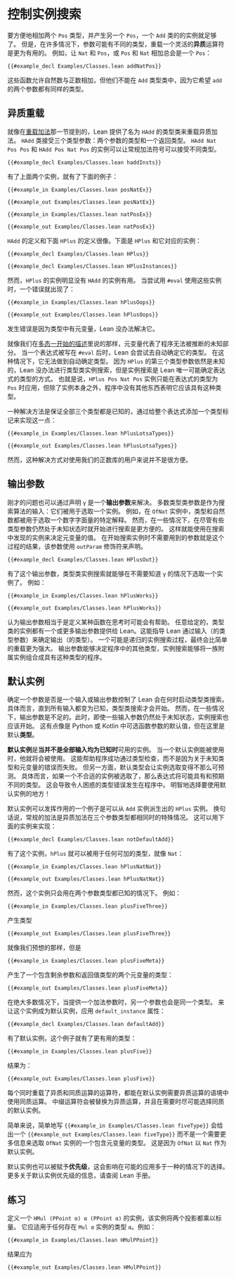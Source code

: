 <!--
# Controlling Instance Search
-->

# 控制实例搜索

<!--
An instance of the `Add` class is sufficient to allow two expressions with type `Pos` to be conveniently added, producing another `Pos`.
However, in many cases, it can be useful to be more flexible and allow _heterogeneous_ operator overloading, where the arguments may have different types.
For example, adding a `Nat` to a `Pos` or a `Pos` to a `Nat` will always yield a `Pos`:
-->

要方便地相加两个 `Pos` 类型，并产生另一个 `Pos`，一个 `Add` 类的的实例就足够了。
但是，在许多情况下，参数可能有不同的类型，重载一个灵活的**异质**运算符是更为有用的。
例如，让 `Nat` 和 `Pos`，或 `Pos` 和 `Nat` 相加总会是一个 `Pos`：

```lean
{{#example_decl Examples/Classes.lean addNatPos}}
```
<!--
These functions allow natural numbers to be added to positive numbers, but they cannot be used with the `Add` type class, which expects both arguments to `add` to have the same type.
-->

这些函数允许自然数与正数相加，但他们不能在 `Add` 类型类中，因为它希望 `add` 的两个参数都有同样的类型。

<!--
## Heterogeneous Overloadings
-->

## 异质重载

<!--
As mentioned in the section on [overloaded addition](pos.md#overloaded-addition), Lean provides a type class called `HAdd` for overloading addition heterogeneously.
The `HAdd` class takes three type parameters: the two argument types and the return type.
Instances of `HAdd Nat Pos Pos` and `HAdd Pos Nat Pos` allow ordinary addition notation to be used to mix the types:
-->

就像在[重载加法](pos.md#overloaded-addition)那一节提到的，Lean 提供了名为 `HAdd` 的类型类来重载异质加法。
`HAdd` 类接受三个类型参数：两个参数的类型和一个返回类型。
`HAdd Nat Pos Pos` 和 `HAdd Pos Nat Pos` 的实例可以让常规加法符号可以接受不同类型。

```lean
{{#example_decl Examples/Classes.lean haddInsts}}
```
<!--
Given the above two instances, the following examples work:
-->

有了上面两个实例，就有了下面的例子：

```lean
{{#example_in Examples/Classes.lean posNatEx}}
```
```output info
{{#example_out Examples/Classes.lean posNatEx}}
```
```lean
{{#example_in Examples/Classes.lean natPosEx}}
```
```output info
{{#example_out Examples/Classes.lean natPosEx}}
```

<!--
The definition of the `HAdd` type class is very much like the following definition of `HPlus` with the corresponding instances:
-->

`HAdd` 的定义和下面 `HPlus` 的定义很像。下面是 `HPlus` 和它对应的实例：

```lean
{{#example_decl Examples/Classes.lean HPlus}}

{{#example_decl Examples/Classes.lean HPlusInstances}}
```
<!--
However, instances of `HPlus` are significantly less useful than instances of `HAdd`.
When attempting to use these instances with `#eval`, an error occurs:
-->

然而，`HPlus` 的实例明显没有 `HAdd` 的实例有用。
当尝试用 `#eval` 使用这些实例时，一个错误就出现了：
```lean
{{#example_in Examples/Classes.lean hPlusOops}}
```
```output error
{{#example_out Examples/Classes.lean hPlusOops}}
```
<!--
This happens because there is a metavariable in the type, and Lean has no way to solve it.
-->

发生错误是因为类型中有元变量，Lean 没办法解决它。

<!--
As discussed in [the initial description of polymorphism](../getting-to-know/polymorphism.md), metavariables represent unknown parts of a program that could not be inferred.
When an expression is written following `#eval`, Lean attempts to determine its type automatically.
In this case, it could not.
Because the third type parameter for `HPlus` was unknown, Lean couldn't carry out type class instance search, but instance search is the only way that Lean could determine the expression's type.
That is, the `HPlus Pos Nat Pos` instance can only apply if the expression should have type `Pos`, but there's nothing in the program other than the instance itself to indicate that it should have this type.
-->

就像我们在[多态一开始的描述](../getting-to-know/polymorphism.md)里说的那样，元变量代表了程序无法被推断的未知部分。
当一个表达式被写在 `#eval` 后时，Lean 会尝试去自动确定它的类型。
在这种情况下，它无法做到自动确定类型。
因为 `HPlus` 的第三个类型参数依然是未知的，Lean 没办法进行类型类实例搜索，但是实例搜索是 Lean 唯一可能确定表达式的类型的方式。
也就是说，`HPlus Pos Nat Pos` 实例只能在表达式的类型为 `Pos` 时应用，但除了实例本身之外，程序中没有其他东西表明它应该具有这种类型。

<!--
One solution to the problem is to ensure that all three types are available by adding a type annotation to the whole expression:
-->

一种解决方法是保证全部三个类型都是已知的，通过给整个表达式添加一个类型标记来实现这一点：
```lean
{{#example_in Examples/Classes.lean hPlusLotsaTypes}}
```
```output info
{{#example_out Examples/Classes.lean hPlusLotsaTypes}}
```
<!--
However, this solution is not very convenient for users of the positive number library.
-->

然而，这种解决方式对使用我们的正数库的用户来说并不是很方便。


<!--
## Output Parameters
-->

## 输出参数

<!--
This problem can also be solved by declaring `γ` to be an _output parameter_.
Most type class parameters are inputs to the search algorithm: they are used to select an instance.
For example, in an `OfNat` instance, both the type and the natural number are used to select a particular interpretation of a natural number literal.
However, in some cases, it can be convenient to start the search process even when some of the type parameters are not yet known, and use the instances that are discovered in the search to determine values for metavariables.
The parameters that aren't needed to start instance search are outputs of the process, which is declared with the `outParam` modifier:
-->

刚才的问题也可以通过声明 `γ` 是一个**输出参数**来解决。
多数类型类参数是作为搜索算法的输入：它们被用于选取一个实例。
例如，在 `OfNat` 实例中，类型和自然数都被用于选取一个数字字面量的特定解释。
然而，在一些情况下，在尽管有些类型参数仍然处于未知状态时就开始进行搜索是更方便的。
这样就能使用在搜索中发现的实例来决定元变量的值。
在开始搜索实例时不需要用到的参数就是这个过程的结果，该参数使用 `outParam` 修饰符来声明。
```lean
{{#example_decl Examples/Classes.lean HPlusOut}}
```

<!--
With this output parameter, type class instance search is able to select an instance without knowing `γ` in advance.
For instance:
-->

有了这个输出参数，类型类实例搜索就能够在不需要知道 `γ` 的情况下选取一个实例了。
例如：
```lean
{{#example_in Examples/Classes.lean hPlusWorks}}
```
```output info
{{#example_out Examples/Classes.lean hPlusWorks}}
```

<!--
It might be helpful to think of output parameters as defining a kind of function.
Any given instance of a type class that has one or more output parameters provides Lean with instructions for determining the outputs from the inputs.
The process of searching for an instance, possibly recursively, ends up being more powerful than mere overloading.
Output parameters can determine other types in the program, and instance search can assemble a collection of underlying instances into a program that has this type.
-->

认为输出参数相当于是定义某种函数在思考时可能会有帮助。
任意给定的，类型类的实例都有一个或更多输出参数提供给 Lean。这能指导 Lean 通过输入（的类型参数）来确定输出（的类型）。
一个可能是递归的实例搜索过程，最终会比简单的重载更为强大。
输出参数能够决定程序中的其他类型，实例搜索能够将一族附属实例组合成具有这种类型的程序。

<!--
## Default Instances
-->

## 默认实例

<!--
Deciding whether a parameter is an input or an output controls the circumstances under which Lean will initiate type class search.
In particular, type class search does not occur until all inputs are known.
However, in some cases, output parameters are not enough, and instance search should also occur when some inputs are unknown.
This is a bit like default values for optional function arguments in Python or Kotlin, except default _types_ are being selected.
-->

确定一个参数是否是一个输入或输出参数控制了 Lean 会在何时启动类型类搜索。
具体而言，直到所有输入都变为已知，类型类搜索才会开始。
然而，在一些情况下，输出参数是不足的。此时，即使一些输入参数仍然处于未知状态，实例搜索也应该开始。
这有点像是 Python 或 Kotlin 中可选函数参数的默认值，但在这里是默认**类型**。

<!--
_Default instances_ are instances that are available for instance search _even when not all their inputs are known_.
When one of these instances can be used, it will be used.
This can cause programs to successfully type check, rather than failing with errors related to unknown types and metavariables.
On the other hand, default instances can make instance selection less predictable.
In particular, if an undesired default instance is selected, then an expression may have a different type than expected, which can cause confusing type errors to occur elsewhere in the program.
Be selective about where default instances are used!
-->

**默认实例**是**当并不是全部输入均为已知时**可用的实例。
当一个默认实例能被使用时，他就将会被使用。
这能帮助程序成功通过类型检查，而不是因为关于未知类型和元变量的错误而失败。
但另一方面，默认类型会让实例选取变得不那么可预测。
具体而言，如果一个不合适的实例被选取了，那么表达式将可能具有和预期不同的类型。
这会导致令人困惑的类型错误发生在程序中。
明智地选择要使用默认实例的地方！

<!--
One example of where default instances can be useful is an instance of `HPlus` that can be derived from an `Add` instance.
In other words, ordinary addition is a special case of heterogeneous addition in which all three types happen to be the same.
This can be implemented using the following instance:
-->

默认实例可以发挥作用的一个例子是可以从 `Add` 实例派生出的 `HPlus` 实例。
换句话说，常规的加法是异质加法在三个参数类型都相同时的特殊情况。
这可以用下面的实例来实现：
```lean
{{#example_decl Examples/Classes.lean notDefaultAdd}}
```
<!--
With this instance, `hPlus` can be used for any addable type, like `Nat`:
-->

有了这个实例，`hPlus` 就可以被用于任何可加的类型，就像 `Nat`：
```lean
{{#example_in Examples/Classes.lean hPlusNatNat}}
```
```output info
{{#example_out Examples/Classes.lean hPlusNatNat}}
```

<!--
However, this instance will only be used in situations where the types of both arguments are known.
For example,
-->

然而，这个实例只会用在两个参数类型都已知的情况下。
例如：
```lean
{{#example_in Examples/Classes.lean plusFiveThree}}
```
<!--
yields the type
-->

产生类型
```output info
{{#example_out Examples/Classes.lean plusFiveThree}}
```
<!--
as expected, but
-->

就像我们预想的那样，但是
```lean
{{#example_in Examples/Classes.lean plusFiveMeta}}
```
<!--
yields a type that contains two metavariables, one for the remaining argument and one for the return type:
-->

产生了一个包含剩余参数和返回值类型的两个元变量的类型：
```output info
{{#example_out Examples/Classes.lean plusFiveMeta}}
```

<!--
In the vast majority of cases, when someone supplies one argument to addition, the other argument will have the same type.
To make this instance into a default instance, apply the `default_instance` attribute:
-->

在绝大多数情况下，当提供一个加法参数时，另一个参数也会是同一个类型。
来让这个实例成为默认实例，应用 `default_instance` 属性：
```lean
{{#example_decl Examples/Classes.lean defaultAdd}}
```
<!--
With this default instance, the example has a more useful type:
-->

有了默认实例，这个例子就有了更有用的类型：
```lean
{{#example_in Examples/Classes.lean plusFive}}
```
<!--
yields
-->

结果为：
```output info
{{#example_out Examples/Classes.lean plusFive}}
```

<!--
Each operator that exists in overloadable heterogeneous and homogeneous versions follows the pattern of a default instance that allows the homogeneous version to be used in contexts where the heterogeneous is expected.
The infix operator is replaced with a call to the heterogeneous version, and the homogeneous default instance is selected when possible.
-->

每个同时重载了异质和同质运算的运算符，都能在默认实例需要异质运算的语境中使用同质运算。
中缀运算符会被替换为异质运算，并且在需要时尽可能选择同质的默认实例。

<!--
Similarly, simply writing `{{#example_in Examples/Classes.lean fiveType}}` gives a `{{#example_out Examples/Classes.lean fiveType}}` rather than a type with a metavariable that is waiting for more information in order to select an `OfNat` instance.
This is because the `OfNat` instance for `Nat` is a default instance.
-->

简单来说，简单地写 `{{#example_in Examples/Classes.lean fiveType}}` 会给出一个 `{{#example_out Examples/Classes.lean fiveType}}` 而不是一个需要更多信息来选取 `OfNat` 实例的一个包含元变量的类型。
这是因为 `OfNat` 以 `Nat` 作为默认实例。

<!--
Default instances can also be assigned _priorities_ that affect which will be chosen in situations where more than one might apply.
For more information on default instance priorities, please consult the Lean manual.
-->

默认实例也可以被赋予**优先级**，这会影响在可能的应用多于一种的情况下的选择。
更多关于默认实例优先级的信息，请查阅 Lean 手册。


<!--
## Exercises
-->

## 练习

<!--
Define an instance of `HMul (PPoint α) α (PPoint α)` that multiplies both projections by the scalar.
It should work for any type `α` for which there is a `Mul α` instance.
For example,
-->

定义一个 `HMul (PPoint α) α (PPoint α)` 的实例，该实例将两个投影都乘以标量。
它应适用于任何存在 `Mul α` 实例的类型 `α`。例如：
```lean
{{#example_in Examples/Classes.lean HMulPPoint}}
```
<!--
should yield
-->

结果应为
```output info
{{#example_out Examples/Classes.lean HMulPPoint}}
```
